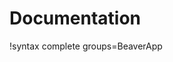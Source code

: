 # Documentation

!syntax complete groups=BeaverApp
<!-- !content outline max_level=3 pages=beaver.md -->